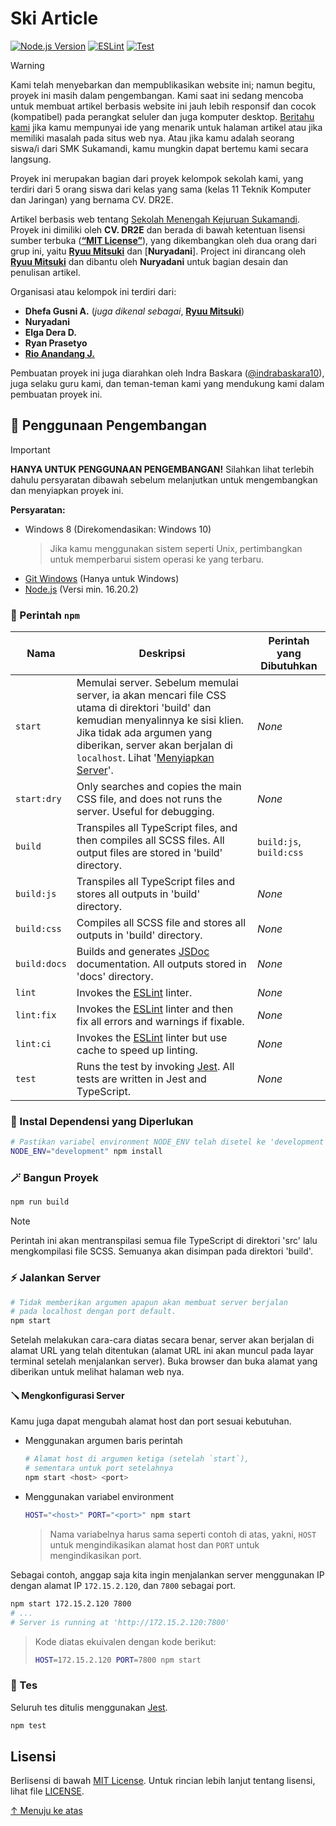 # Ski Article

<!-- Badges -->
[![Node.js Version](https://img.shields.io/badge/Node.js-16.20.2-brightgreen?logo=node.js)](https://nodejs.org/blog/release/v16.20.2)
[![ESLint](https://github.com/mitsuki31/SkiArticle/actions/workflows/eslint.yml/badge.svg)](https://github.com/mitsuki31/SkiArticle/actions/workflows/eslint.yml)
[![Test](https://github.com/mitsuki31/SkiArticle/actions/workflows/test.yml/badge.svg)](https://github.com/mitsuki31/SkiArticle/actions/workflows/test.yml)


> [!WARNING]
> 
> Kami telah menyebarkan dan mempublikasikan website ini; namun begitu, proyek ini masih dalam pengembangan. Kami saat ini sedang mencoba untuk membuat artikel berbasis website ini
> jauh lebih responsif dan cocok (kompatibel) pada perangkat seluler dan juga komputer desktop. [Beritahu kami](https:/github.com/mitsuki31/SkiArticle/issues/new) jika kamu mempunyai
> ide yang menarik untuk halaman artikel atau jika memiliki masalah pada situs web nya. Atau jika kamu adalah seorang siswa/i dari SMK Sukamandi, kamu mungkin dapat bertemu kami secara langsung.

Proyek ini merupakan bagian dari proyek kelompok sekolah kami, yang terdiri dari 5 orang siswa dari kelas yang sama (kelas 11 Teknik Komputer dan Jaringan) yang bernama CV. DR2E.

Artikel berbasis web tentang [Sekolah Menengah Kejuruan Sukamandi][ski-instagram].  
Proyek ini dimiliki oleh **CV. DR2E** dan berada di bawah ketentuan lisensi sumber terbuka ([**&ldquo;MIT License&rdquo;**][mit-license]), yang dikembangkan oleh dua orang dari grup ini,
yaitu [**Ryuu Mitsuki**][mitsuki31] dan [**Nuryadani**]. Project ini dirancang oleh [**Ryuu Mitsuki**][mitsuki31] dan dibantu oleh **Nuryadani** untuk bagian desain dan penulisan artikel.

Organisasi atau kelompok ini terdiri dari:

- **Dhefa Gusni A.** (_juga dikenal sebagai_, [**Ryuu Mitsuki**][mitsuki31])
- **Nuryadani**
- **Elga Dera D.**
- **Ryan Prasetyo**
- [**Rio Anandang J.**](https://instagram.com/yhoanandang)

Pembuatan proyek ini juga diarahkan oleh Indra Baskara ([@indrabaskara10][baskara-instragram]), juga selaku guru kami, dan teman-teman kami yang mendukung kami dalam pembuatan proyek ini.

## <a name="development-usage"/> 🚧 Penggunaan Pengembangan

> [!IMPORTANT]
> 
> **HANYA UNTUK PENGGUNAAN PENGEMBANGAN!** Silahkan lihat terlebih dahulu persyaratan dibawah sebelum melanjutkan untuk mengembangkan dan menyiapkan proyek ini.
> 
> **Persyaratan:**  
> - Windows 8 (Direkomendasikan: Windows 10)
>   > Jika kamu menggunakan sistem seperti Unix, pertimbangkan untuk memperbarui sistem operasi ke yang terbaru.
> - [Git Windows](https://git-scm.com/download/win) (Hanya untuk Windows)
> - [Node.js](nodejs-homepage) (Versi min. 16.20.2)

### <a name="npm-commands"/> 🔑 Perintah `npm`

| Nama | Deskripsi | Perintah yang Dibutuhkan |
| ---- | ----------- | -------- |
| `start` | Memulai server. Sebelum memulai server, ia akan mencari file CSS utama di direktori 'build' dan kemudian menyalinnya ke sisi klien. Jika tidak ada argumen yang diberikan, server akan berjalan di `localhost`. Lihat '[Menyiapkan Server](#--menyiapkan-server)'. | _None_ |
| `start:dry` | Only searches and copies the main CSS file, and does not runs the server. Useful for debugging. | _None_ |
| `build` | Transpiles all TypeScript files, and then compiles all SCSS files. All output files are stored in 'build' directory. | `build:js`, `build:css` |
| `build:js` | Transpiles all TypeScript files and stores all outputs in 'build' directory. | _None_ |
| `build:css` | Compiles all SCSS file and stores all outputs in 'build' directory. | _None_ |
| `build:docs` | Builds and generates [JSDoc](https://jsdoc.app) documentation. All outputs stored in 'docs' directory. | _None_ |
| `lint` | Invokes the [ESLint][eslint] linter. | _None_ |
| `lint:fix` | Invokes the [ESLint][eslint] linter and then fix all errors and warnings if fixable. | _None_ |
| `lint:ci` | Invokes the [ESLint][eslint] linter but use cache to speed up linting. | _None_ |
| `test` | Runs the test by invoking [Jest][jest]. All tests are written in Jest and TypeScript. | _None_ |

### <a name="install-necessary-dependencies"/> 🧩 Instal Dependensi yang Diperlukan
  ```bash
  # Pastikan variabel environment NODE_ENV telah disetel ke 'development'
  NODE_ENV="development" npm install
  ```

### <a name="build-the-project"/> 🪄 Bangun Proyek

  ```bash
  npm run build
  ```
  > [!NOTE]
  > 
  > Perintah ini akan mentranspilasi semua file TypeScript di direktori 'src' lalu
  > mengkompilasi file SCSS. Semuanya akan disimpan pada direktori 'build'.

### <a name="run-the-server"/> ⚡ Jalankan Server

  ```bash
  # Tidak memberikan argumen apapun akan membuat server berjalan
  # pada localhost dengan port default.
  npm start
  ```

Setelah melakukan cara-cara diatas secara benar, server akan berjalan di alamat URL yang telah ditentukan (alamat URL ini akan muncul pada layar terminal setelah menjalankan server).
Buka browser dan buka alamat yang diberikan untuk melihat halaman web nya.

#### <a name="setting-up-the-server"/> 🪛 Mengkonfigurasi Server

Kamu juga dapat mengubah alamat host dan port sesuai kebutuhan.

- Menggunakan argumen baris perintah

  ```bash
  # Alamat host di argumen ketiga (setelah `start`),
  # sementara untuk port setelahnya
  npm start <host> <port>
  ```

- Menggunakan variabel environment

  ```bash
  HOST="<host>" PORT="<port>" npm start
  ```
  > Nama variabelnya harus sama seperti contoh di atas,
  > yakni, `HOST` untuk mengindikasikan alamat host dan `PORT` untuk mengindikasikan port.

Sebagai contoh, anggap saja kita ingin menjalankan server menggunakan IP dengan alamat IP `172.15.2.120`, dan `7800` sebagai port.

```bash
npm start 172.15.2.120 7800
# ...
# Server is running at 'http://172.15.2.120:7800'
```

> Kode diatas ekuivalen dengan kode berikut:
> ```bash
> HOST=172.15.2.120 PORT=7800 npm start
> ```

### <a name="test"/> 🧪 Tes

Seluruh tes ditulis menggunakan [Jest][jest].

```bash
npm test
```

## <a name="license"/> Lisensi

Berlisensi di bawah [MIT License][mit-license]. Untuk rincian lebih lanjut tentang lisensi, lihat file [LICENSE](./LICENSE).

[↑ Menuju ke atas](#)

<!-- Links -->
[mitsuki31]: https://github.com/mitsuki31
[mit-license]: https://opensource.org/license/mit
[ski-instagram]: https://instagram.com/smksukamandi.72
[baskara-instragram]: https://instagram.com/indrabaskara10
[nodejs-homepage]: https://nodejs.org
[jest]: https://jestjs.io
[eslint]: https://eslint.org
